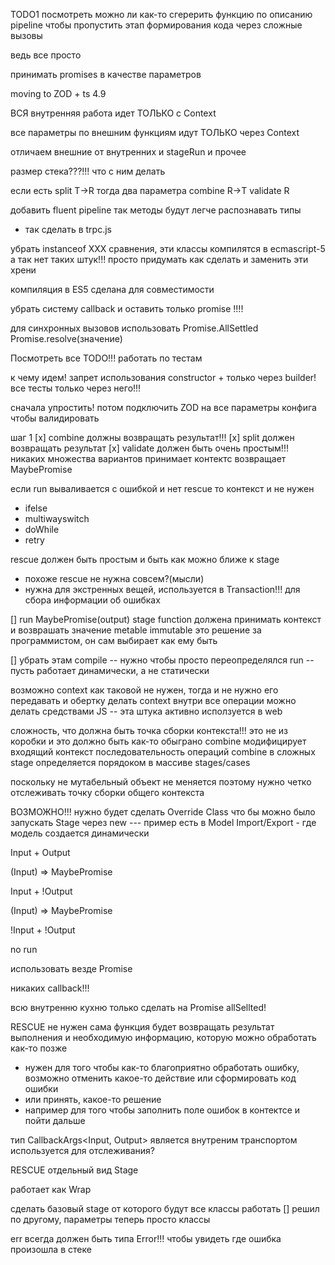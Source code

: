 TODO1
посмотреть можно ли как-то сгерерить функцию по описанию pipeline
чтобы пропустить этап формирования кода через сложные вызовы

ведь все просто

принимать promises в качестве параметров

moving to ZOD + ts 4.9

ВСЯ внутренняя работа идет ТОЛЬКО с Context

все параметры по внешним функциям идут ТОЛЬКО через Context

отличаем внешние от внутренних
и stageRun и прочее

размер стека???!!! что с ним делать

если есть
split T->R
тогда два параметра
combine R->T
validate R

добавить fluent pipeline так методы будут легче распознавать типы

- так сделать в trpc.js

убрать instanceof XXX сравнения, эти классы компилятся в ecmascript-5 а так нет таких штук!!! просто придумать как сделать и заменить эти хрени

компиляция в ES5 сделана для совместимости

убрать систему callback и оставить только promise !!!!

для синхронных вызовов использовать
Promise.AllSettled Promise.resolve(значение)

Посмотреть все TODO!!!
работать по тестам

к чему идем!
запрет использования constructor + только через builder!
все тесты только через него!!!

сначала упростить! потом подключить ZOD на все параметры конфига чтобы валидировать

шаг 1
[x] combine должны возвращать результат!!!
[x] split должен возвращать результат
[x] validate должен быть очень простым!!! никаких множества вариантов принимает контектс возвращает MaybePromise<boolean>

если run вываливается с ошибкой и нет rescue то контекст и не нужен

- ifelse
- multiwayswitch
- doWhile
- retry

rescue должен быть простым и быть как можно ближе к stage

- похоже rescue не нужна совсем?(мысли)
- нужна для экстренных вещей, используется в Transaction!!! для сбора информации об ошибках

[] run MaybePromise(output)
stage function должена принимать контекст и возврашать значение
metable immutable это решение за программистом, он сам выбирает как ему быть

[] убрать этам compile
-- нужно чтобы просто переопределялся run
-- пусть работает динамически, а не статически

возможно context как таковой не нужен, тогда и не нужно его передавать и обертку делать context внутри
все операции можно делать средствами JS
-- эта штука активно исползуется в web

сложность, что должна быть точка сборки контекста!!! это не из коробки и это должно быть как-то обыграно
combine модифицирует входящий контекст
последовательность операций combine в сложных stage определяется порядоком в массиве stages/cases

поскольку не мутабельный объект не меняется поэтому нужно четко отслеживать точку сборки общего контекста

ВОЗМОЖНО!!! нужно будет сделать Override Class
что бы можно было запускать Stage через new
--- пример есть в Model Import/Export - где модель создается динамически

Input + Output

(Input) => MaybePromise<Output>

Input + !Output

(Input) => MaybePromise<void>

!Input + !Output

no run

использовать везде Promise

никаких callback!!!

всю внутренню кухню только сделать на Promise allSellted!

RESCUE не нужен сама функция будет возвращать результат выполнения и необходимую информацию, которую можно обработать как-то позже

- нужен для того чтобы как-то благоприятно обработать ошибку, возможно отменить какое-то действие или сформировать код ошибки
- или принять, какое-то решение
- например для того чтобы заполнить поле ошибок в контектсе и пойти дальше

тип CallbackArgs<Input, Output> является внутреним транспортом используется для отслеживания?

RESCUE отдельный вид Stage

работает как Wrap

сделать базовый stage от которого будут все классы работать
[] решил по другому, параметры теперь просто классы

err всегда должен быть типа Error!!!
чтобы увидеть где ошибка произошла в стеке
